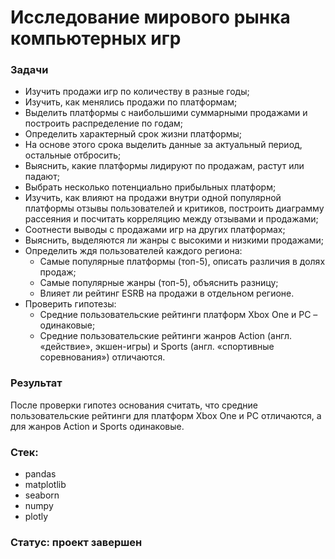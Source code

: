 # Исследование мирового рынка компьютерных игр

### Задачи
- Изучить продажи игр по количеству в разные годы;
- Изучить, как менялись продажи по платформам;
- Выделить платформы с наибольшими суммарными продажами и построить распределение по годам;
- Определить характерный срок жизни платформы;
- На основе этого срока выделить данные за актуальный период, остальные отбросить;
- Выяснить, какие платформы лидируют по продажам, растут или падают;
- Выбрать несколько потенциально прибыльных платформ;
- Изучить, как влияют на продажи внутри одной популярной платформы отзывы пользователей и критиков, построить диаграмму рассеяния и посчитать корреляцию между отзывами и продажами;
- Соотнести выводы с продажами игр на других платформах;
- Выяснить, выделяются ли жанры с высокими и низкими продажами;
- Определить ждя пользователей каждого региона:
    * Самые популярные платформы (топ-5), описать различия в долях продаж;
    * Самые популярные жанры (топ-5), объяснить разницу;
    * Влияет ли рейтинг ESRB на продажи в отдельном регионе.
- Проверить гипотезы:
    * Средние пользовательские рейтинги платформ Xbox One и PC – одинаковые;
    * Средние пользовательские рейтинги жанров Action (англ. «действие», экшен-игры) и Sports (англ. «спортивные соревнования») отличаются.

### Результат
После проверки гипотез основания считать, что средние пользовательские рейтинги для платформ Xbox One и PC отличаются, а для жанров Action и Sports одинаковые.

### Стек:
- pandas
- matplotlib
- seaborn
- numpy
- plotly

### Статус: проект завершен

